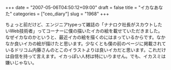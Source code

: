 +++
date = "2007-05-06T04:50:12+09:00"
draft = false
title = "イカなあなた"
categories = ["ceo_diary"]
slug = "1968"
+++

ちょっと前だけど、エンジニアtypeって雑誌の「ナナロク社長がスカウトしたいWeb技術者」ってコーナーに僕の描いたイカの絵を載せていただきました。なぜイカなのかというと、最近イカの絵を描くのにはまっているからです。なかなか良いイカの絵が描けたと思います。少なくとも僕の前のページに掲載されているドリコム内藤さんのとこのイラストよりは良いイカだと思います。これだけは自信を持って言えます。イカっぽい人材は特にいりません。でも、イカスミは嫌いじゃない。
